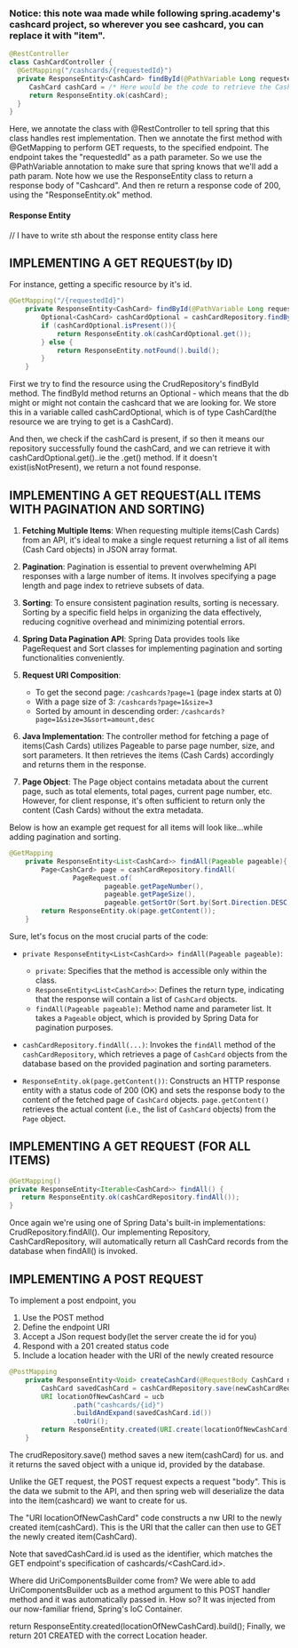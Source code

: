 ### Notice: this note waa made while following spring.academy's cashcard project, so wherever you see cashcard, you can replace it with "item".

```java
@RestController
class CashCardController {
  @GetMapping("/cashcards/{requestedId}")
  private ResponseEntity<CashCard> findById(@PathVariable Long requestedId) {
     CashCard cashCard = /* Here would be the code to retrieve the CashCard */;
     return ResponseEntity.ok(cashCard);
  }
}

```

Here, we annotate the class with @RestController to tell spring that this class handles rest implementation. Then we annotate the first method with @GetMapping to perform GET requests, to the specified endpoint. The endpoint takes the "requestedId" as a path parameter. So we use the @PathVariable annotation to make sure that spring knows that we'll add a path param. Note how we use the ResponseEntity class to return a response body of "Cashcard". And then re return a response code of 200, using the "ResponseEntity.ok" method.

#### Response Entity

// I have to write sth about the response entity class here

## IMPLEMENTING A GET REQUEST(by ID)

For instance, getting a specific resource by it's id.

```java
@GetMapping("/{requestedId}")
    private ResponseEntity<CashCard> findById(@PathVariable Long requestedId){
        Optional<CashCard> cashCardOptional = cashCardRepository.findById(requestedId);
        if (cashCardOptional.isPresent()){
            return ResponseEntity.ok(cashCardOptional.get());
        } else {
            return ResponseEntity.notFound().build();
        }
    }
```

First we try to find the resource using the CrudRepository's findById method. The findById method returns an Optional - which means that the db might or might not contain the cashcard that we are looking for. We store this in a variable called cashCardOptional, which is of type CashCard(the resource we are trying to get is a CashCard).

And then, we check if the cashCard is present, if so then it means our repository successfully found the cashCard, and we can retrieve it with cashCardOptional.get()..ie the .get() method. If it doesn't exist(isNotPresent), we return a not found response.

## IMPLEMENTING A GET REQUEST(ALL ITEMS WITH PAGINATION AND SORTING)

1. **Fetching Multiple Items**: When requesting multiple items(Cash Cards) from an API, it's ideal to make a single request returning a list of all items (Cash Card objects) in JSON array format.

2. **Pagination**: Pagination is essential to prevent overwhelming API responses with a large number of items. It involves specifying a page length and page index to retrieve subsets of data.

3. **Sorting**: To ensure consistent pagination results, sorting is necessary. Sorting by a specific field helps in organizing the data effectively, reducing cognitive overhead and minimizing potential errors.

4. **Spring Data Pagination API**: Spring Data provides tools like PageRequest and Sort classes for implementing pagination and sorting functionalities conveniently.

5. **Request URI Composition**:

   - To get the second page: `/cashcards?page=1` (page index starts at 0)
   - With a page size of 3: `/cashcards?page=1&size=3`
   - Sorted by amount in descending order: `/cashcards?page=1&size=3&sort=amount,desc`

6. **Java Implementation**: The controller method for fetching a page of items(Cash Cards) utilizes Pageable to parse page number, size, and sort parameters. It then retrieves the items (Cash Cards) accordingly and returns them in the response.

7. **Page Object**: The Page object contains metadata about the current page, such as total elements, total pages, current page number, etc. However, for client response, it's often sufficient to return only the content (Cash Cards) without the extra metadata.

Below is how an example get request for all items will look like...while adding pagination and sorting.

```java
@GetMapping
    private ResponseEntity<List<CashCard>> findAll(Pageable pageable){
        Page<CashCard> page = cashCardRepository.findAll(
                PageRequest.of(
                        pageable.getPageNumber(),
                        pageable.getPageSize(),
                        pageable.getSortOr(Sort.by(Sort.Direction.DESC, "amount"))));
        return ResponseEntity.ok(page.getContent());
    }
```

Sure, let's focus on the most crucial parts of the code:

- `private ResponseEntity<List<CashCard>> findAll(Pageable pageable)`:

  - `private`: Specifies that the method is accessible only within the class.
  - `ResponseEntity<List<CashCard>>`: Defines the return type, indicating that the response will contain a list of `CashCard` objects.
  - `findAll(Pageable pageable)`: Method name and parameter list. It takes a `Pageable` object, which is provided by Spring Data for pagination purposes.

- `cashCardRepository.findAll(...)`: Invokes the `findAll` method of the `cashCardRepository`, which retrieves a page of `CashCard` objects from the database based on the provided pagination and sorting parameters.

- `ResponseEntity.ok(page.getContent())`: Constructs an HTTP response entity with a status code of 200 (OK) and sets the response body to the content of the fetched page of `CashCard` objects. `page.getContent()` retrieves the actual content (i.e., the list of `CashCard` objects) from the `Page` object.

## IMPLEMENTING A GET REQUEST (FOR ALL ITEMS)
```java
@GetMapping()
private ResponseEntity<Iterable<CashCard>> findAll() {
   return ResponseEntity.ok(cashCardRepository.findAll());
}
```
Once again we're using one of Spring Data's built-in implementations: CrudRepository.findAll(). Our implementing Repository, CashCardRepository, will automatically return all CashCard records from the database when findAll() is invoked.


## IMPLEMENTING A POST REQUEST

To implement a post endpoint, you

1. Use the POST method
2. Define the endpoint URI
3. Accept a JSon request body(let the server create the id for you)
4. Respond with a 201 created status code
5. Include a location header with the URI of the newly created resource

```java
@PostMapping
    private ResponseEntity<Void> createCashCard(@RequestBody CashCard newCashCardRequest, UriComponentsBuilder ucb){
        CashCard savedCashCard = cashCardRepository.save(newCashCardRequest);
        URI locationOfNewCashCard = ucb
                .path("cashcards/{id}")
                .buildAndExpand(savedCashCard.id())
                .toUri();
        return ResponseEntity.created(URI.create(locationOfNewCashCard)).build();
    }
```

The crudRepository.save() method saves a new item(cashCard) for us. and it returns the saved object with a unique id, provided by the database.

Unlike the GET request, the POST request expects a request "body". This is the data we submit to the API, and then spring web will deserialize the data into the item(cashcard) we want to create for us.

The "URI locationOfNewCashCard" code constructs a nw URI to the newly created item(cashCard). This is the URI that the caller can then use to GET the newly created item(CashCard).

Note that savedCashCard.id is used as the identifier, which matches the GET endpoint's specification of cashcards/<CashCard.id>.

Where did UriComponentsBuilder come from? We were able to add UriComponentsBuilder ucb as a method argument to this POST handler method and it was automatically passed in. How so? It was injected from our now-familiar friend, Spring's IoC Container.

return ResponseEntity.created(locationOfNewCashCard).build(); Finally, we return 201 CREATED with the correct Location header.
